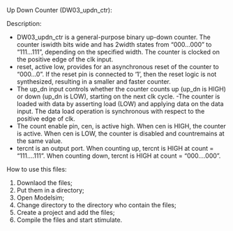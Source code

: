 Up Down Counter (DW03_updn_ctr):

Description:

- DW03_updn_ctr is a general-purpose binary up-down counter. The counter iswidth bits wide and has 2width states from “000...000” to “111...111”, depending on the specified width. The counter is clocked on the positive edge of the clk input.
- reset, active low, provides for an asynchronous reset of the counter to “000...0”. If the reset pin is connected to ‘1’, then the reset logic is not synthesized, resulting in a smaller and faster counter.
- The up_dn input controls whether the counter counts up (up_dn is HIGH) or down (up_dn is LOW), starting on the next clk cycle.
-The counter is loaded with data by asserting load (LOW) and applying data on the data input. The data load operation is synchronous with respect to the positive edge of clk.
- The count enable pin, cen, is active high. When cen is HIGH, the counter is active. When cen is LOW, the counter is disabled and countremains at the same value.
- tercnt is an output port. When counting up, tercnt is HIGH at count = “111....111”. When counting down, tercnt is HIGH at count = “000....000”.

How to use this files:

1. Downlaod the files;
2. Put them in a directory;
3. Open Modelsim;
4. Change directory to the directory who contain the files;
5. Create a project and add the files;
6. Compile the files and start stimulate.
